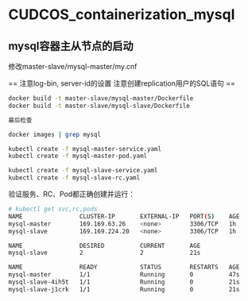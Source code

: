 # CUDCOS_containerization_mysql
## mysql容器主从节点的启动

修改master-slave/mysql-master/my.cnf

== 注意log-bin, server-id的设置
注意创建replication用户的SQL语句 ==

```Bash
docker build -t master-slave/mysql-master/Dockerfile
docker build -t master-slave/mysql-slave/Dockerfile

最后检查

docker images | grep mysql

```

```Bash
kubectl create -f mysql-master-service.yaml
kubectl create -f mysql-master-pod.yaml

kubectl create -f mysql-slave-service.yaml
kubectl create -f mysql-slave-rc.yaml
```
验证服务、RC、Pod都正确创建并运行：


```Bash
# kubectl get svc,rc,pods
NAME                CLUSTER-IP       EXTERNAL-IP   PORT(S)    AGE
mysql-master        169.169.63.26    <none>        3306/TCP   1h
mysql-slave         169.169.224.20   <none>        3306/TCP   1h

NAME                DESIRED          CURRENT       AGE
mysql-slave         2                2             21s

NAME                READY            STATUS        RESTARTS   AGE
mysql-master        1/1              Running       0          47s
mysql-slave-4ih5t   1/1              Running       0          21s
mysql-slave-j1crk   1/1              Running       0          21s
```

